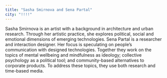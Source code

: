 ```yaml
---
title: "Sasha Smirnova and Sena Partal"
city: "!!!!"
---
```


Sasha Smirnova is an artist with a background in architecture and urban research. Through her artistic practice, she explores political, social and emotional dimensions of emerging technologies. Sena Partal is a researcher and interaction designer. Her focus is speculating on people’s communication with designed technologies. Together they work on the topics of mental wellbeing and mindfulness as ideology; collective psychology as a political tool; and community-based alternatives to corporate products. To address these topics, they use both research and time-based media. 
